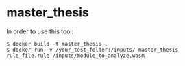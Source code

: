 # master_thesis
In order to use this tool:
```
$ docker build -t master_thesis .
$ docker run -v /your_test_folder:/inputs/ master_thesis rule_file.rule /inputs/module_to_analyze.wasm
```
